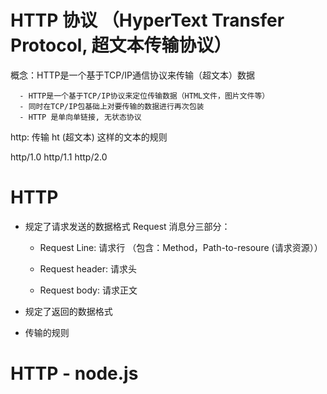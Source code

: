 # HTTP 协议 （HyperText Transfer Protocol, 超文本传输协议）
概念：HTTP是一个基于TCP/IP通信协议来传输（超文本）数据

      - HTTP是一个基于TCP/IP协议来定位传输数据（HTML文件，图片文件等）
      - 同时在TCP/IP包基础上对要传输的数据进行再次包装
      - HTTP 是单向单链接, 无状态协议

http: 传输 ht (超文本) 这样的文本的规则


http/1.0
http/1.1
http/2.0

# HTTP
- 规定了请求发送的数据格式
  Request 消息分三部分：
    - Request Line: 请求行 
    （包含：Method，Path-to-resoure (请求资源））

    - Request header: 请求头
    - Request body: 请求正文

- 规定了返回的数据格式
- 传输的规则

# HTTP - node.js
